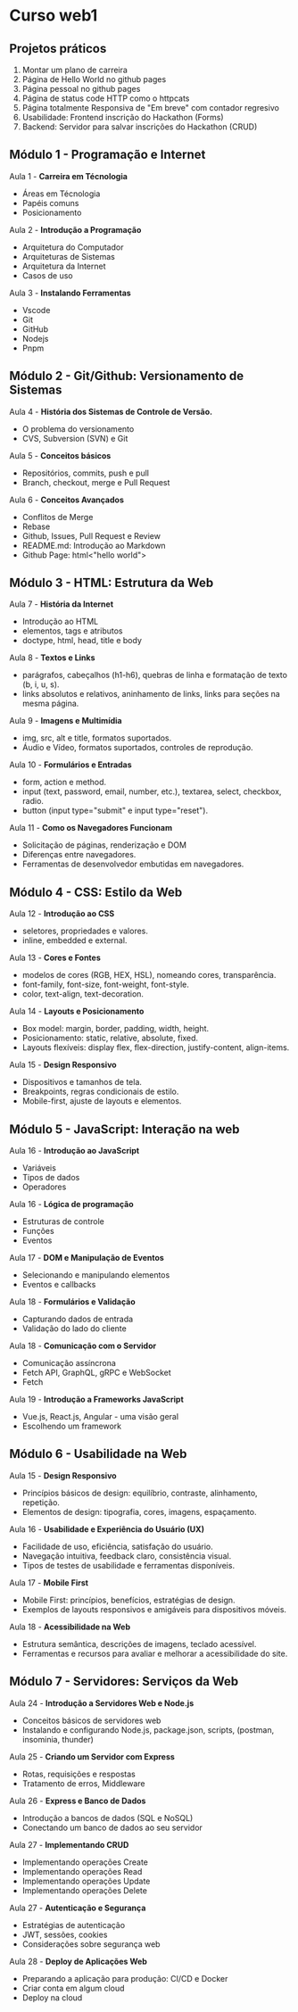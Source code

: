 # Curso web1


## Projetos práticos

1. Montar um plano de carreira
2. Página de Hello World no github pages
3. Página pessoal no github pages
4. Página de status code HTTP como o httpcats
5. Página totalmente Responsiva de "Em breve" com contador regresivo
6. Usabilidade: Frontend inscrição do Hackathon (Forms)
7. Backend: Servidor para salvar inscrições do Hackathon (CRUD)

## Módulo 1 - Programação e Internet

Aula 1 - **Carreira em Técnologia**

- Áreas em Técnologia
- Papéis comuns
- Posicionamento

Aula 2 - **Introdução a Programação**

- Arquitetura do Computador
- Arquiteturas de Sistemas
- Arquitetura da Internet
- Casos de uso

Aula 3 - **Instalando Ferramentas**

- Vscode
- Git
- GitHub
- Nodejs
- Pnpm

## Módulo 2 - Git/Github: Versionamento de Sistemas

Aula 4 - **História dos Sistemas de Controle de Versão.**

- O problema do versionamento
- CVS, Subversion (SVN) e Git

Aula 5 - **Conceitos básicos**

- Repositórios, commits, push e pull
- Branch, checkout, merge e Pull Request

Aula 6 - **Conceitos Avançados**

- Conflitos de Merge
- Rebase
- Github, Issues, Pull Request e Review
- README.md: Introdução ao Markdown
- Github Page: html<"hello world">

## Módulo 3 - HTML: Estrutura da Web

Aula 7 - **História da Internet**

- Introdução ao HTML
- elementos, tags e atributos
- doctype, html, head, title e body

Aula 8 - **Textos e Links**

- parágrafos, cabeçalhos (h1-h6), quebras de linha e formatação de texto (b, i, u, s).
- links absolutos e relativos, aninhamento de links, links para seções na mesma página.

Aula 9 - **Imagens e Multimídia**

- img, src, alt e title, formatos suportados.
- Áudio e Vídeo, formatos suportados, controles de reprodução.

Aula 10 - **Formulários e Entradas**

- form, action e method.
- input (text, password, email, number, etc.), textarea, select, checkbox, radio.
- button (input type="submit" e input type="reset").

Aula 11 - **Como os Navegadores Funcionam**

- Solicitação de páginas, renderização e DOM
- Diferenças entre navegadores.
- Ferramentas de desenvolvedor embutidas em navegadores.

## Módulo 4 - CSS: Estilo da Web

Aula 12 - **Introdução ao CSS**

- seletores, propriedades e valores.
- inline, embedded e external.

Aula 13 - **Cores e Fontes**

- modelos de cores (RGB, HEX, HSL), nomeando cores, transparência.
- font-family, font-size, font-weight, font-style.
- color, text-align, text-decoration.

Aula 14 - **Layouts e Posicionamento**

- Box model: margin, border, padding, width, height.
- Posicionamento: static, relative, absolute, fixed.
- Layouts flexíveis: display flex, flex-direction, justify-content, align-items.

Aula 15 - **Design Responsivo**

- Dispositivos e tamanhos de tela.
- Breakpoints, regras condicionais de estilo.
- Mobile-first, ajuste de layouts e elementos.

## Módulo 5 - JavaScript: Interação na web

Aula 16 - **Introdução ao JavaScript**

- Variáveis
- Tipos de dados
- Operadores

Aula 16 - **Lógica de programação**

- Estruturas de controle
- Funções
- Eventos

Aula 17 - **DOM e Manipulação de Eventos**

- Selecionando e manipulando elementos
- Eventos e callbacks

Aula 18 - **Formulários e Validação**

- Capturando dados de entrada
- Validação do lado do cliente

Aula 18 - **Comunicação com o Servidor**

- Comunicação assíncrona
- Fetch API, GraphQL, gRPC e WebSocket
- Fetch

Aula 19 - **Introdução a Frameworks JavaScript**

- Vue.js, React.js, Angular - uma visão geral
- Escolhendo um framework

## Módulo 6 - Usabilidade na Web

Aula 15 - **Design Responsivo**

- Princípios básicos de design: equilíbrio, contraste, alinhamento, repetição.
- Elementos de design: tipografia, cores, imagens, espaçamento.

Aula 16 - **Usabilidade e Experiência do Usuário (UX)**

- Facilidade de uso, eficiência, satisfação do usuário.
- Navegação intuitiva, feedback claro, consistência visual.
- Tipos de testes de usabilidade e ferramentas disponíveis.

Aula 17 - **Mobile First**

- Mobile First: princípios, benefícios, estratégias de design.
- Exemplos de layouts responsivos e amigáveis para dispositivos móveis.

Aula 18 - **Acessibilidade na Web**

- Estrutura semântica, descrições de imagens, teclado acessível.
- Ferramentas e recursos para avaliar e melhorar a acessibilidade do site.

## Módulo 7 - Servidores: Serviços da Web

Aula 24 - **Introdução a Servidores Web e Node.js**

- Conceitos básicos de servidores web
- Instalando e configurando Node.js, package.json, scripts, (postman, insominia, thunder)

Aula 25 - **Criando um Servidor com Express**

- Rotas, requisições e respostas
- Tratamento de erros, Middleware

Aula 26 - **Express e Banco de Dados**

- Introdução a bancos de dados (SQL e NoSQL)
- Conectando um banco de dados ao seu servidor

Aula 27 - **Implementando CRUD**

- Implementando operações Create
- Implementando operações Read
- Implementando operações Update
- Implementando operações Delete

Aula 27 - **Autenticação e Segurança**

- Estratégias de autenticação
- JWT, sessões, cookies
- Considerações sobre segurança web

Aula 28 - **Deploy de Aplicações Web**

- Preparando a aplicação para produção: CI/CD e Docker
- Criar conta em algum cloud
- Deploy na cloud
